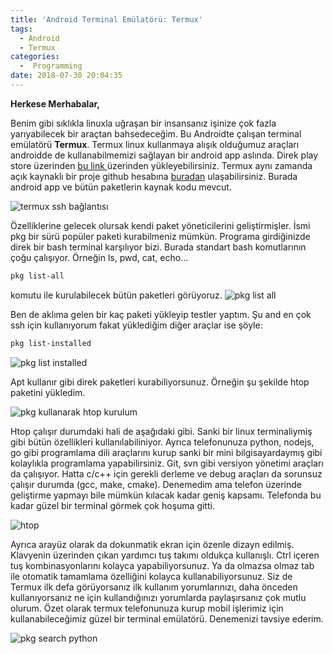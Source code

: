 ```yaml
---
title: 'Android Terminal Emülatörü: Termux'
tags:
  - Android
  - Termux
categories:
  -  Programming
date: 2018-07-30 20:04:35
---
```


**Herkese Merhabalar,**

Benim gibi sıklıkla linuxla uğraşan bir insansanız işinize çok fazla yarıyabilecek bir araçtan bahsedeceğim. Bu Androidte çalışan terminal emülatörü **Termux**.  Termux linux kullanmaya alışık olduğumuz araçları androidde de kullanabilmemizi sağlayan bir android app aslında. Direk play store üzerinden [bu link ](https://play.google.com/store/apps/details?id=com.termux&hl=en) üzerinden yükleyebilirsiniz. Termux aynı zamanda açık kaynaklı bir proje github hesabına [buradan](https://github.com/termux) ulaşabilirsiniz. Burada android app ve bütün paketlerin kaynak kodu mevcut.

![termux ssh bağlantısı](/images/termux_ssh.jpg)

Özelliklerine gelecek olursak kendi paket yöneticilerini geliştirmişler. İsmi pkg bir sürü popüler paketi kurabilmeniz mümkün. Programa girdiğinizde direk bir bash terminal karşılıyor bizi. Burada standart bash komutlarının çoğu çalışıyor. Örneğin ls, pwd, cat, echo...

```sh
pkg list-all
```
komutu ile kurulabilecek bütün paketleri görüyoruz.
![pkg list all](/images/termux_listall.jpg)

Ben de aklıma gelen bir kaç paketi yükleyip testler yaptım. Şu and en çok ssh için kullanıyorum fakat yüklediğim diğer araçlar ise şöyle:
```sh
pkg list-installed
```
![pkg list installed](/images/termux_listinstalled.jpg)

Apt kullanır gibi direk paketleri kurabiliyorsunuz. Örneğin şu şekilde htop paketini yükledim.

![pkg kullanarak htop kurulum](/images/termux_installhtop.jpg)

Htop çalışır durumdaki hali de aşağıdaki gibi. Sanki bir linux terminaliymiş gibi bütün özellikleri kullanılabiliniyor. Ayrıca telefonunuza python, nodejs, go gibi programlama dili araçlarını kurup sanki bir mini bilgisayardaymış gibi kolaylıkla programlama yapabilirsiniz. Git, svn gibi versiyon yönetimi araçları da çalışıyor. Hatta c/c++ için gerekli derleme ve debug araçları da sorunsuz çalışır durumda (gcc, make, cmake). Denemedim ama telefon üzerinde geliştirme yapmayı bile mümkün kılacak kadar geniş kapsamı. Telefonda bu kadar güzel bir terminal görmek çok hoşuma gitti.

![htop](/images/termux_htop.jpg)

Ayrıca arayüz olarak da dokunmatik ekran için özenle dizayn edilmiş. Klavyenin üzerinden çıkan yardımcı tuş takımı oldukça kullanışlı. Ctrl içeren tuş kombinasyonlarını kolayca yapabiliyorsunuz. Ya da olmazsa olmaz tab ile otomatik tamamlama özelliğini kolayca kullanabiliyorsunuz. Siz de Termux ilk defa görüyorsanız ilk kullanım yorumlarınızı, daha önceden kullanıyorsanız ne için kullandığınızı yorumlarda paylaşırsanız çok mutlu olurum.
Özet olarak termux telefonunuza kurup mobil işlerimiz için kullanabileceğimiz güzel bir terminal emülatörü. Denemenizi tavsiye ederim.

![pkg search python](/images/termux_listpython.jpg)

